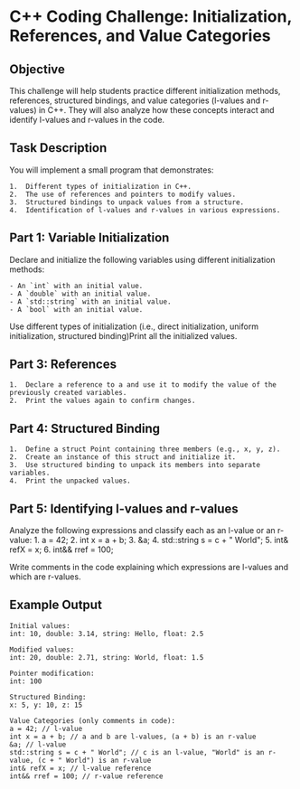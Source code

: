 # C++ Coding Challenge: Initialization, References, and Value Categories

## Objective

This challenge will help students practice different initialization methods, references, structured bindings, and value categories (l-values and r-values) in C++. They will also analyze how these concepts interact and identify l-values and r-values in the code.

## Task Description

You will implement a small program that demonstrates:

    1.	Different types of initialization in C++.
    2.	The use of references and pointers to modify values.
    3.	Structured bindings to unpack values from a structure.
    4.	Identification of l-values and r-values in various expressions.


## Part 1: Variable Initialization

Declare and initialize the following variables using different initialization methods:

	- An `int` with an initial value.
	- A `double` with an initial value.
	- A `std::string` with an initial value.
	- A `bool` with an initial value.

Use different types of initialization (i.e., direct initialization, uniform initialization, structured binding)Print all the initialized values.

## Part 3: References
    1.	Declare a reference to a and use it to modify the value of the previously created variables.
    2.	Print the values again to confirm changes.

## Part 4: Structured Binding
	1.	Define a struct Point containing three members (e.g., x, y, z).
	2.	Create an instance of this struct and initialize it.
	3.	Use structured binding to unpack its members into separate variables.
	4.	Print the unpacked values.

## Part 5: Identifying l-values and r-values

Analyze the following expressions and classify each as an l-value or an r-value:
	1.	a = 42;
	2.	int x = a + b;
	3.	&a;
	4.	std::string s = c + " World";
	5.	int& refX = x;
	6.	int&& rref = 100;

Write comments in the code explaining which expressions are l-values and which are r-values.

## Example Output
```
Initial values:
int: 10, double: 3.14, string: Hello, float: 2.5

Modified values:
int: 20, double: 2.71, string: World, float: 1.5

Pointer modification:
int: 100

Structured Binding:
x: 5, y: 10, z: 15

Value Categories (only comments in code):
a = 42; // l-value
int x = a + b; // a and b are l-values, (a + b) is an r-value
&a; // l-value
std::string s = c + " World"; // c is an l-value, "World" is an r-value, (c + " World") is an r-value
int& refX = x; // l-value reference
int&& rref = 100; // r-value reference
```